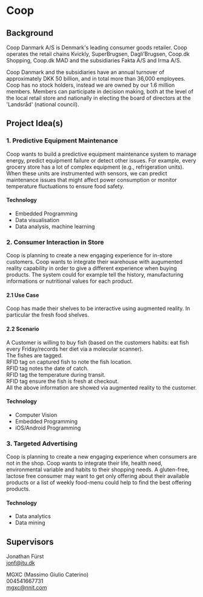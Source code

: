 # Coop

## Background
Coop Danmark A/S is Denmark's leading consumer goods retailer. Coop operates
the retail chains Kvickly, SuperBrugsen, Dagli’Brugsen, Coop.dk Shopping,
Coop.dk MAD and the subsidiaries Fakta A/S and Irma A/S.

Coop Danmark and the subsidiaries have an annual turnover of approximately DKK
50 billion, and in total more than  36,000 employees. Coop has no stock
holders, instead we are owned by our 1.6 million members. Members can
participate in decision making, both at the level of the local retail store and
nationally in electing the board of directors at the 'Landsråd' (national
council).

## Project Idea(s)

### 1. Predictive Equipment Maintenance
Coop wants to build a predictive equipment maintenance system to
manage energy, predict equipment failure or detect other
issues. For example, every grocery store has a lot of complex equipment
(e.g., refrigeration units). When these units are instrumented with
sensors, we can predict maintenance issues that might affect power
consumption or monitor temperature fluctuations to ensure food safety.

#### Technology
- Embedded Programming
- Data visualisation
- Data analysis, machine learning

### 2. Consumer Interaction in Store
Coop is planning to create a new engaging experience for in-store customers.
Coop wants to integrate their warehouse with augumented
reality capability in order to give a different experience when buying
products. The system could for example tell the history, manufacturing
informations or nutritional values for each product.

#### 2.1 Use Case
Coop has made their shelves to be interactive using augmented
reality. In particular the fresh food shelves. 

#### 2.2 Scenario
A Customer is willing to buy fish (based on the customers habits: eat fish
every Friday/records her diet via a molecular scanner).  
The fishes are tagged.  
RFID tag on captured fish to note the fish location.  
RFID tag notes the date of catch.  
RFID tag the temperature during transit.  
RFID tag ensure the fish is fresh at checkout.  
All the above information are showed via augmented reality to the customer.

#### Technology
- Computer Vision
- Embedded Programming
- iOS/Android Programming

### 3. Targeted Advertising
Coop is planning to create a new engaging experience when consumers are not in
the shop. Coop wants to integrate their life, health need, environmental
variable and habits to their shopping needs. A gluten-free, lactose free
consumer may want to get only offering about their available products or a list
of weekly food-menu could help to find the best offering products.

#### Technology
- Data analytics
- Data mining

## Supervisors
Jonathan Fürst  
jonf@itu.dk

MGXC (Massimo Giulio Caterino)   
004541667731  
mgxc@nnit.com
